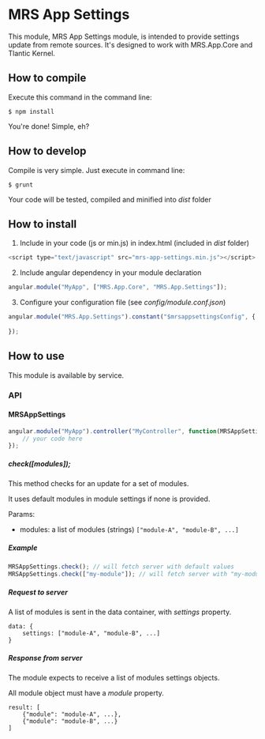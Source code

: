 # MRS App Settings

This module, MRS App Settings module, is intended to provide settings update from remote sources.
It's designed to work with MRS.App.Core and Tlantic Kernel. 

## How to compile
Execute this command in the command line:
```
$ npm install
```
You're done! Simple, eh?

## How to develop
Compile is very simple. Just execute in command line:
```
$ grunt
```
Your code will be tested, compiled and minified into *dist* folder

## How to install
1. Include in your code (js or min.js) in index.html (included in *dist* folder)
```JavaScript
<script type="text/javascript" src="mrs-app-settings.min.js"></script>
```
2. Include angular dependency in your module declaration
```JavaScript
angular.module("MyApp", ["MRS.App.Core", "MRS.App.Settings"]);
```
3. Configure your configuration file (see *config/module.conf.json*)
```JavaScript
angular.module("MRS.App.Settings").constant("$mrsappsettingsConfig", {
	
});
```


## How to use
This module is available by service.


### API

#### MRSAppSettings
```JavaScript
angular.module("MyApp").controller("MyController", function(MRSAppSettings) {
    // your code here
});
```

##### check([modules]);
This method checks for an update for a set of modules.

It uses default modules in module settings if none is provided.

Params:
- modules: a list of modules (strings) ```["module-A", "module-B", ...]```

##### Example
```JavaScript
MRSAppSettings.check(); // will fetch server with default values
MRSAppSettings.check(["my-module"]); // will fetch server with "my-module"
``` 

##### Request to server
A list of modules is sent in the data container, with *settings* property.
```
data: {
    settings: ["module-A", "module-B", ...]
}
```

##### Response from server
The module expects to receive a list of modules settings objects.

All module object must have a *module* property.

```
result: [
    {"module": "module-A", ...},
    {"module": "module-B", ...}
]
```